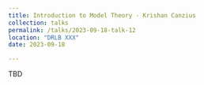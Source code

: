 ```yaml
---
title: Introduction to Model Theory - Krishan Canzius
collection: talks
permalink: /talks/2023-09-18-talk-12
location: "DRLB XXX"
date: 2023-09-18

---
```


TBD
